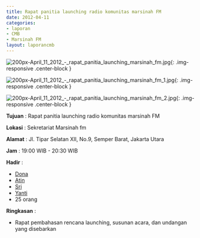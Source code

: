 ```yaml
---
title: Rapat panitia launching radio komunitas marsinah FM
date: 2012-04-11
categories:
- laporan
- CMB
- Marsinah FM
layout: laporancmb
---
```


![200px-April_11_2012_-_rapat_panitia_launching_marsinah_fm.jpg](/uploads/200px-April_11_2012_-_rapat_panitia_launching_marsinah_fm.jpg){: .img-responsive .center-block }

![200px-April_11_2012_-_rapat_panitia_launching_marsinah_fm_1.jpg](/uploads/200px-April_11_2012_-_rapat_panitia_launching_marsinah_fm_1.jpg){: .img-responsive .center-block }

![200px-April_11_2012_-_rapat_panitia_launching_marsinah_fm_2.jpg](/uploads/200px-April_11_2012_-_rapat_panitia_launching_marsinah_fm_2.jpg){: .img-responsive .center-block }


**Tujuan** : Rapat panitia launching radio komunitas marsinah FM	

**Lokasi** : Sekretariat Marsinah fm

**Alamat** : Jl. Tipar Selatan XII, No.9, Semper Barat, Jakarta Utara

**Jam** : 19:00 WIB - 20:30 WIB

**Hadir** : 
* [Dona](http://wiki.ciptamedia.org/wiki/Dona)
* [Atin](http://wiki.ciptamedia.org/wiki/Atin)
* [Sri](http://wiki.ciptamedia.org/wiki/Sri)
* [Yanti](http://wiki.ciptamedia.org/wiki/Yanti)
* 25 orang

**Ringkasan** : 
* Rapat pembahasan rencana launching, susunan acara, dan undangan yang disebarkan
